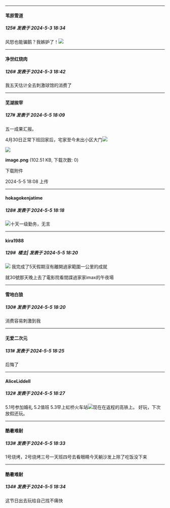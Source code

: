 ﻿
*****

####  苇原雪道  
##### 125#       发表于 2024-5-3 18:34

风怒也能骗鹅？我嫉妒了！<img src="https://static.saraba1st.com/image/smiley/face2017/133.png" referrerpolicy="no-referrer">


*****

####  净世红烧肉  
##### 126#       发表于 2024-5-3 18:42

我五天估计全去刺激球馆的消费了


*****

####  芜湖挨宰  
##### 127#       发表于 2024-5-5 18:09

五一成果汇报。

4月30日正常下班回家后，宅家至今未出小区大门<img src="https://static.saraba1st.com/image/smiley/face2017/066.png" referrerpolicy="no-referrer">

<img src="https://img.saraba1st.com/forum/202405/05/180846m2ftunl6x8fxuaka.png" referrerpolicy="no-referrer">

<strong>image.png</strong> (102.51 KB, 下载次数: 0)

下载附件

2024-5-5 18:08 上传


*****

####  hokagokenjatime  
##### 128#       发表于 2024-5-5 18:18

<img src="https://static.saraba1st.com/image/smiley/face2017/022.png" referrerpolicy="no-referrer">十天一级勤务，无言


*****

####  kira1988  
##### 129#         楼主| 发表于 2024-5-5 18:20

<img src="https://static.saraba1st.com/image/smiley/face2017/037.png" referrerpolicy="no-referrer"> 我完成了5天假期沒有離開過家範圍一公里的成就

就30號那天晚上去了電影院看間諜過家家imax的午夜場

*****

####  雪地白狼  
##### 130#       发表于 2024-5-5 18:20

消费容易刺激到我

*****

####  无爱二次元  
##### 131#       发表于 2024-5-5 18:25

后悔了


*****

####  AliceLiddell  
##### 132#       发表于 2024-5-5 18:27

5.1号参加婚礼 5.2值班 5.3早上虹桥火车站<img src="https://static.saraba1st.com/image/smiley/face2017/025.png" referrerpolicy="no-referrer">现在在返程的高铁上。
好玩，下次放假还玩。


*****

####  酷暑难耐  
##### 133#       发表于 2024-5-5 18:33

1号烧烤，2号烧烤三号一天班四号去看眼睛今天躺沙发上除了吃饭没下来

*****

####  酷暑难耐  
##### 134#       发表于 2024-5-5 18:34

这节日出去玩给自己找不痛快

